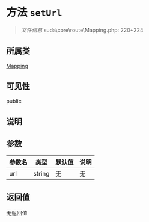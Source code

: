 # 方法 `setUrl`

> *文件信息* suda\core\route\Mapping.php: 220~224

## 所属类 

[Mapping](../Mapping.md)

## 可见性

public

## 说明



## 参数


| 参数名 | 类型 | 默认值 | 说明 |
|--------|-----|-------|-------|
| url |  string | 无 | 无 |



## 返回值

无返回值
